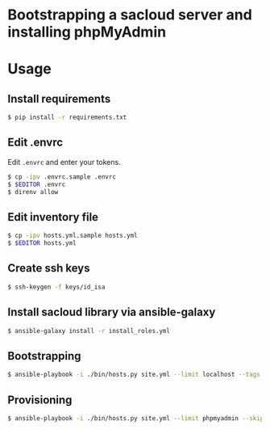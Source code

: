 Bootstrapping a sacloud server and installing phpMyAdmin
========================================================

# Usage

## Install requirements

```bash
$ pip install -r requirements.txt
```

## Edit .envrc

Edit `.envrc` and enter your tokens.

```bash
$ cp -ipv .envrc.sample .envrc
$ $EDITOR .envrc
$ direnv allow
```

## Edit inventory file

```bash
$ cp -ipv hosts.yml.sample hosts.yml
$ $EDITOR hosts.yml
```

## Create ssh keys

```bash
$ ssh-keygen -f keys/id_isa
```

## Install sacloud library via ansible-galaxy

```bash
$ ansible-galaxy install -r install_roles.yml
```

## Bootstrapping

```bash
$ ansible-playbook -i ./bin/hosts.py site.yml --limit localhost --tags bootstrap --connect local -vvv
```

## Provisioning

```bash
$ ansible-playbook -i ./bin/hosts.py site.yml --limit phpmyadmin --skip-tags bootstrap -vvv
```
